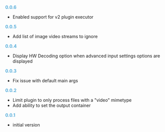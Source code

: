 
**<span style="color:#56adda">0.0.6</span>**
- Enabled support for v2 plugin executor

**<span style="color:#56adda">0.0.5</span>**
- Add list of image video streams to ignore

**<span style="color:#56adda">0.0.4</span>**
- Display HW Decoding option when advanced input settings options are displayed

**<span style="color:#56adda">0.0.3</span>**
- Fix issue with default main args

**<span style="color:#56adda">0.0.2</span>**
- Limit plugin to only process files with a "video" mimetype
- Add ability to set the output container

**<span style="color:#56adda">0.0.1</span>**
- initial version
